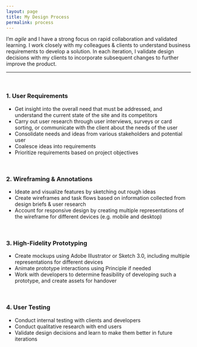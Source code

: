 ```yaml
---
layout: page
title: My Design Process
permalink: process
---
```


I’m *agile* and I have a strong focus on rapid collaboration and validated learning. I work closely with my colleagues & clients to understand business requirements to develop a solution. In each iteration, I validate design decisions with my clients to incorporate subsequent changes to further improve the product.

---
&nbsp;

### 1. User Requirements

* Get insight into the overall need that must be addressed, and understand the current state of the site and its competitors
* Carry out user research through user interviews, surveys or card sorting, or communicate with the client about the needs of the user
* Consolidate needs and ideas from various stakeholders and potential user
* Coalesce ideas into requirements
* Prioritize requirements based on project objectives

&nbsp;

### 2. Wireframing & Annotations

* Ideate and visualize features by sketching out rough ideas
* Create wireframes and task flows based on information collected from design briefs & user research
* Account for responsive design by creating multiple representations of the wireframe for different devices (e.g. mobile and desktop)

&nbsp;

### 3. High-Fidelity Prototyping

* Create mockups using Adobe Illustrator or Sketch 3.0, including multiple representations for different devices
* Animate prototype interactions using Principle if needed
* Work with developers to determine feasibility of developing such a prototype, and create assets for handover

&nbsp;

### 4. User Testing

* Conduct internal testing with clients and developers
* Conduct qualitative research with end users
* Validate design decisions and learn to make them better in future iterations
